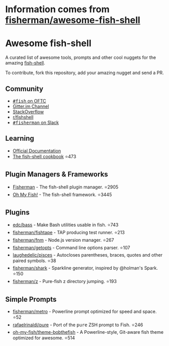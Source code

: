 # Information comes from [fisherman/awesome-fish-shell](https://github.com/fisherman/awesome-fish-shell)
# Awesome fish-shell

A curated list of awesome tools, prompts and other cool nuggets for the amazing [fish-shell](https://github.com/fish-shell/fish-shell).

To contribute, fork this repository, add your amazing nugget and send a PR.

## Community

* [<samp>#fish</samp> on OFTC](https://webchat.oftc.net/?channels=fish)
* [Gitter.im Channel](https://gitter.im/fish-shell/fish-shell)
* [StackOverflow](http://stackoverflow.com/questions/tagged/fish)
* [r/fishshell](https://www.reddit.com/r/fishshell/)
* [<samp>#fisherman</samp> on Slack](https://fisherman-wharf.herokuapp.com)

## Learning

* [Official Documentation](http://fishshell.com/docs/current/index.html)
* [The fish-shell cookbook](https://github.com/jorgebucaran/fish-shell-cookbook) :star:473

## Plugin Managers & Frameworks

* [Fisherman](https://github.com/fisherman/fisherman) - The fish-shell plugin manager. :star:2905
* [Oh My Fish!](https://github.com/oh-my-fish/oh-my-fish) - The fish-shell framework. :star:3445

## Plugins

* [edc/bass](https://github.com/edc/bass) - Make Bash utilities usable in fish. :star:743
* [fisherman/fishtape](https://github.com/fisherman/fishtape) - TAP producing test runner. :star:213
* [fisherman/fnm](https://github.com/fisherman/fnm) - Node.js version manager. :star:267
* [fisherman/getopts](https://github.com/fisherman/getopts) - Command line options parser. :star:107
* [laughedelic/pisces](https://github.com/laughedelic/pisces) - Autocloses parentheses, braces, quotes and other paired symbols. :star:38
* [fisherman/shark](https://github.com/fisherman/shark) - Sparkline generator, inspired by @holman's Spark. :star:150
* [fisherman/z](https://github.com/fisherman/z) - Pure-fish z directory jumping. :star:193

## Simple Prompts

* [fisherman/metro](https://github.com/fisherman/metro) - Powerline prompt optimized for speed and space. :star:52
* [rafaelrinaldi/pure](https://github.com/rafaelrinaldi/pure) - Port of the <samp>pure</samp> ZSH prompt to Fish. :star:246
* [oh-my-fish/theme-bobthefish](https://github.com/oh-my-fish/theme-bobthefish) - A Powerline-style, Git-aware fish theme optimized for awesome. :star:514

